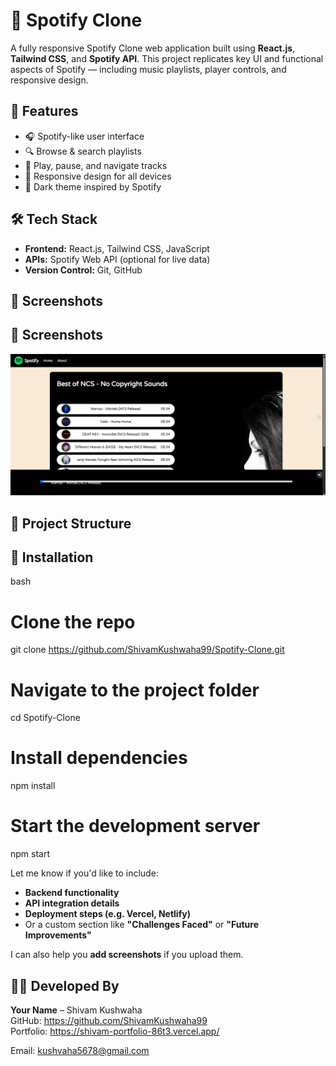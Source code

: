 # 🎵 Spotify Clone

A fully responsive Spotify Clone web application built using **React.js**, **Tailwind CSS**, and **Spotify API**. This project replicates key UI and functional aspects of Spotify — including music playlists, player controls, and responsive design.

## 🚀 Features

- 🎧 Spotify-like user interface
- 🔍 Browse & search playlists
- 🎵 Play, pause, and navigate tracks
- 📱 Responsive design for all devices
- 🌙 Dark theme inspired by Spotify

## 🛠️ Tech Stack

- **Frontend:** React.js, Tailwind CSS, JavaScript
- **APIs:** Spotify Web API (optional for live data)
- **Version Control:** Git, GitHub

## 📸 Screenshots
## 📸 Screenshots

![Homepage Screenshot](https://github.com/ShivamKushwaha99/Spotify-Clone/blob/ceb6367e8b0d16edbaaa690e18358f4b80645442/Screenshot%202025-06-21%20072952.png)

>
> 
## 📁 Project Structure


## 🔧 Installation

bash
# Clone the repo
git clone https://github.com/ShivamKushwaha99/Spotify-Clone.git

# Navigate to the project folder
cd Spotify-Clone

# Install dependencies
npm install

# Start the development server
npm start


Let me know if you'd like to include:
- **Backend functionality**
- **API integration details**
- **Deployment steps (e.g. Vercel, Netlify)**
- Or a custom section like **"Challenges Faced"** or **"Future Improvements"**

I can also help you **add screenshots** if you upload them.

## 👨‍💻 Developed By
**Your Name** – Shivam Kushwaha  
GitHub: https://github.com/ShivamKushwaha99  
Portfolio: https://shivam-portfolio-86t3.vercel.app/ 

Email: kushvaha5678@gmail.com


